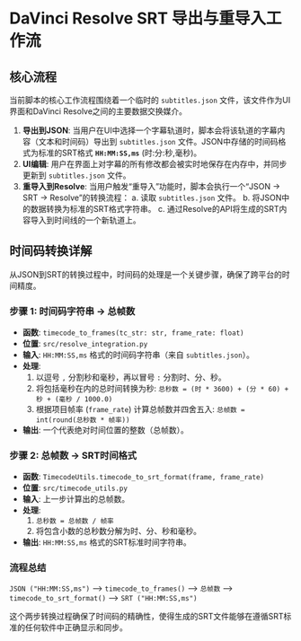 # DaVinci Resolve SRT 导出与重导入工作流

## 核心流程

当前脚本的核心工作流程围绕着一个临时的 `subtitles.json` 文件，该文件作为UI界面和DaVinci Resolve之间的主要数据交换媒介。

1.  **导出到JSON**: 当用户在UI中选择一个字幕轨道时，脚本会将该轨道的字幕内容（文本和时间码）导出到 `subtitles.json` 文件。JSON中存储的时间码格式为标准的SRT格式 **`HH:MM:SS,ms`** (时:分:秒,毫秒)。
2.  **UI编辑**: 用户在界面上对字幕的所有修改都会被实时地保存在内存中，并同步更新到 `subtitles.json` 文件。
3.  **重导入到Resolve**: 当用户触发“重导入”功能时，脚本会执行一个“JSON -> SRT -> Resolve”的转换流程：
    a.  读取 `subtitles.json` 文件。
    b.  将JSON中的数据转换为标准的SRT格式字符串。
    c.  通过Resolve的API将生成的SRT内容导入到时间线的一个新轨道上。

## 时间码转换详解

从JSON到SRT的转换过程中，时间码的处理是一个关键步骤，确保了跨平台的时间精度。

### 步骤 1: 时间码字符串 -> 总帧数

-   **函数**: `timecode_to_frames(tc_str: str, frame_rate: float)`
-   **位置**: `src/resolve_integration.py`
-   **输入**: `HH:MM:SS,ms` 格式的时间码字符串（来自 `subtitles.json`）。
-   **处理**:
    1.  以逗号 `,` 分割秒和毫秒，再以冒号 `:` 分割时、分、秒。
    2.  将包括毫秒在内的总时间转换为秒: `总秒数 = (时 * 3600) + (分 * 60) + 秒 + (毫秒 / 1000.0)`
    3.  根据项目帧率 (`frame_rate`) 计算总帧数并四舍五入: `总帧数 = int(round(总秒数 * 帧率))`
-   **输出**: 一个代表绝对时间位置的整数（总帧数）。

### 步骤 2: 总帧数 -> SRT时间格式

-   **函数**: `TimecodeUtils.timecode_to_srt_format(frame, frame_rate)`
-   **位置**: `src/timecode_utils.py`
-   **输入**: 上一步计算出的总帧数。
-   **处理**:
    1.  `总秒数 = 总帧数 / 帧率`
    2.  将包含小数的总秒数分解为时、分、秒和毫秒。
-   **输出**: `HH:MM:SS,ms` 格式的SRT标准时间字符串。

### 流程总结

`JSON ("HH:MM:SS,ms")` --> `timecode_to_frames()` --> `总帧数` --> `timecode_to_srt_format()` --> `SRT ("HH:MM:SS,ms")`

这个两步转换过程确保了时间码的精确性，使得生成的SRT文件能够在遵循SRT标准的任何软件中正确显示和同步。